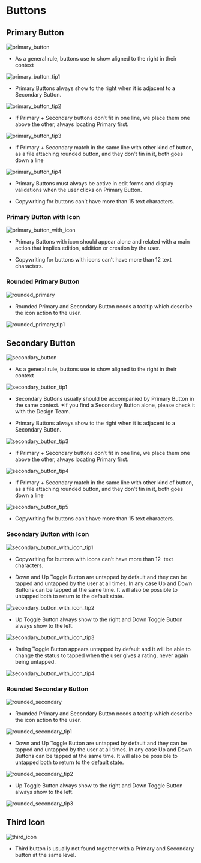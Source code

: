 # Buttons

## Primary Button

![primary_button](https://github.com/joseserranoexo/exo-design-system/blob/master/projects/design-system-demo/src/assets/components/buttons/img/01.png)

- As a general rule, buttons use to show aligned to the right in their context

![primary_button_tip1](https://github.com/joseserranoexo/exo-design-system/blob/master/projects/design-system-demo/src/assets/components/buttons/img/02.png)

- Primary Buttons always show to the right when it is adjacent to a Secondary Button.

![primary_button_tip2](https://github.com/joseserranoexo/exo-design-system/blob/master/projects/design-system-demo/src/assets/components/buttons/img/03.png)

- If Primary + Secondary buttons don’t fit in one line, we place them one above the other, always locating Primary first.

![primary_button_tip3](https://github.com/joseserranoexo/exo-design-system/blob/master/projects/design-system-demo/src/assets/components/buttons/img/04.png)

- If Primary + Secondary match in the same line with other kind of button, as a file attaching rounded button, and they don’t fin in it, both goes down a line

![primary_button_tip4](https://github.com/joseserranoexo/exo-design-system/blob/master/projects/design-system-demo/src/assets/components/buttons/img/05.png)

- Primary Buttons must always be active in edit forms and display validations when the user clicks on Primary Button.

- Copywriting for buttons can’t have more than 15 text characters.

### Primary Button with Icon

![primary_button_with_icon](https://github.com/joseserranoexo/exo-design-system/blob/master/projects/design-system-demo/src/assets/components/buttons/img/06.png)

- Primary Buttons with icon should appear alone and related with a main action that implies edition, addition or creation by the user.

- Copywriting for buttons with icons can’t have more than 12 text characters.

### Rounded Primary Button

![rounded_primary](https://github.com/joseserranoexo/exo-design-system/blob/master/projects/design-system-demo/src/assets/components/buttons/img/13.png)

- Rounded Primary and Secondary Button needs a tooltip which describe the icon action to the user.

![rounded_primary_tip1](https://github.com/joseserranoexo/exo-design-system/blob/master/projects/design-system-demo/src/assets/components/buttons/img/14.png)

## Secondary Button

![secondary_button](https://github.com/joseserranoexo/exo-design-system/blob/master/projects/design-system-demo/src/assets/components/buttons/img/07.png)

- As a general rule, buttons use to show aligned to the right in their context

![secondary_button_tip1](https://github.com/joseserranoexo/exo-design-system/blob/master/projects/design-system-demo/src/assets/components/buttons/img/02.png)

- Secondary Buttons usually should be accompanied by Primary Button in the same context.
*If you find a Secondary Button alone, please check it with the Design Team.

- Primary Buttons always show to the right when it is adjacent to a Secondary Button.

![secondary_button_tip3](https://github.com/joseserranoexo/exo-design-system/blob/master/projects/design-system-demo/src/assets/components/buttons/img/03.png)

- If Primary + Secondary buttons don’t fit in one line, we place them one above the other, always locating Primary first.

![secondary_button_tip4](https://github.com/joseserranoexo/exo-design-system/blob/master/projects/design-system-demo/src/assets/components/buttons/img/04.png)

- If Primary + Secondary match in the same line with other kind of button, as a file attaching rounded button, and they don’t fin in it, both goes down a line

![secondary_button_tip5](https://github.com/joseserranoexo/exo-design-system/blob/master/projects/design-system-demo/src/assets/components/buttons/img/05.png)

- Copywriting for buttons can’t have more than 15 text characters.

### Secondary Button with Icon

![secondary_button_with_icon_tip1](https://github.com/joseserranoexo/exo-design-system/blob/master/projects/design-system-demo/src/assets/components/buttons/img/08.png)

- Copywriting for buttons with icons can’t have more than 12  text characters.

- Down and Up Toggle Button are untapped by default and they can be tapped and untapped by the user at all times. In any case Up and Down Buttons can be tapped at the same time. It will also be possible to untapped both to return to the default state.

![secondary_button_with_icon_tip2](https://github.com/joseserranoexo/exo-design-system/blob/master/projects/design-system-demo/src/assets/components/buttons/img/09.png)

- Up Toggle Button always show to the right and Down Toggle Button always show to the left.

![secondary_button_with_icon_tip3](https://github.com/joseserranoexo/exo-design-system/blob/master/projects/design-system-demo/src/assets/components/buttons/img/10.png)

- Rating Toggle Button appears untapped by default and it will be able to change the status to tapped when the user gives a rating, never again being untapped.

![secondary_button_with_icon_tip4](https://github.com/joseserranoexo/exo-design-system/blob/master/projects/design-system-demo/src/assets/components/buttons/img/11.png)

### Rounded Secondary Button

![rounded_secondary](https://github.com/joseserranoexo/exo-design-system/blob/master/projects/design-system-demo/src/assets/components/buttons/img/15.png)

- Rounded Primary and Secondary Button needs a tooltip which describe the icon action to the user.

![rounded_secondary_tip1](https://github.com/joseserranoexo/exo-design-system/blob/master/projects/design-system-demo/src/assets/components/buttons/img/16.png)

- Down and Up Toggle Button are untapped by default and they can be tapped and untapped by the user at all times. In any case Up and Down Buttons can be tapped at the same time. It will also be possible to untapped both to return to the default state.

![rounded_secondary_tip2](https://github.com/joseserranoexo/exo-design-system/blob/master/projects/design-system-demo/src/assets/components/buttons/img/17.png)

- Up Toggle Button always show to the right and Down Toggle Button always show to the left.

![rounded_secondary_tip3](https://github.com/joseserranoexo/exo-design-system/blob/master/projects/design-system-demo/src/assets/components/buttons/img/18.png)

## Third Icon

![third_icon](https://github.com/joseserranoexo/exo-design-system/blob/master/projects/design-system-demo/src/assets/components/buttons/img/12.png)

- Third button is usually not found together with a Primary and Secondary button at the same level.
